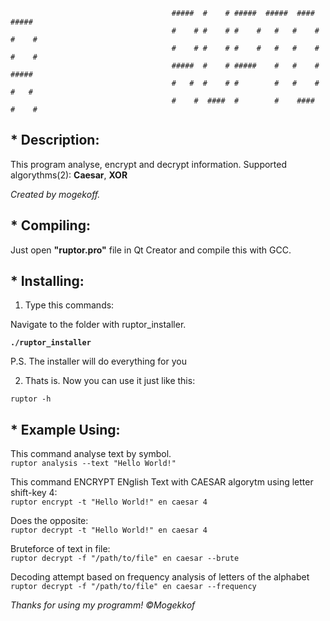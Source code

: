                                         #####  #    # #####  #####  ####  #####
                                        #    # #    # #    #   #   #    # #    #
                                        #    # #    # #    #   #   #    # #    #
                                        #####  #    # #####    #   #    # ##### 
                                        #   #  #    # #        #   #    # #   # 
                                        #    #  ####  #        #    ####  #    #
<h2>* Description:</h2>

This program analyse, encrypt and decrypt information.
Supported algorythms(2): <b>Caesar</b>, <b>XOR</b>

<cite> Created by mogekoff. </cite>

<h2>* Compiling:</h2>

Just open <b>"ruptor.pro"</b> file in Qt Creator and compile this with GCC.

<h2>* <b>Installing:</b></h2>

1) Type this commands:
  
Navigate to the folder with ruptor_installer.

<b> ```./ruptor_installer``` </b>

P.S. The installer will do everything for you

2) Thats is. Now you can use it just like this:<br> 

```ruptor -h```
  
<h2>* Example Using: </h2>

This command analyse text by symbol.<br>
```ruptor analysis --text "Hello World!"```

This command ENCRYPT ENglish Text with CAESAR algorytm using letter shift-key 4:<br>
```ruptor encrypt -t "Hello World!" en caesar 4```

Does the opposite:<br>
```ruptor decrypt -t "Hello World!" en caesar 4```
  
Bruteforce of text in file:<br>
```ruptor decrypt -f "/path/to/file" en caesar --brute```

Decoding attempt based on frequency analysis of letters of the alphabet<br>
```ruptor decrypt -f "/path/to/file" en caesar --frequency```

<cite> Thanks for using my programm! </cite>
                                 <cite> ©Мogekkof </cite> 
